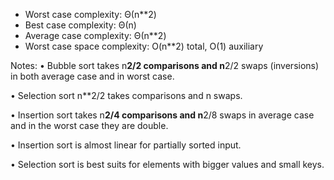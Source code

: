 - Worst case complexity: Θ(n**2)
- Best case complexity: Θ(n)
- Average case complexity: Θ(n**2)
- Worst case space complexity: O(n**2) total, O(1) auxiliary

Notes:
• Bubble sort takes n**2/2 comparisons and n**2/2 swaps (inversions) in both average case
and in worst case.

• Selection sort n**2/2  takes comparisons and n swaps.

• Insertion sort takes n**2/4 comparisons and n**2/8 swaps in average case and in the worst
case they are double.

• Insertion sort is almost linear for partially sorted input.

• Selection sort is best suits for elements with bigger values and small keys.
